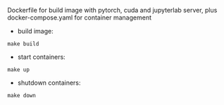 Dockerfile for build image with pytorch, cuda and jupyterlab server, plus docker-compose.yaml for container management

- build image:

```shell
make build
```

- start containers:

```shell
make up
```

- shutdown containers:

```shell
make down
```
